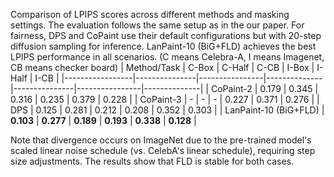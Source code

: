 Comparison of LPIPS scores across different methods and masking settings. The evaluation follows the same setup as in the our paper. For fairness, DPS and CoPaint use their default configurations but with 20-step diffusion sampling for inference. LanPaint-10 (BiG+FLD) achieves the best LPIPS performance in all scenarios. (C means Celebra-A, I means Imagenet, CB means checker board)
| Method/Task     | C-Box | C-Half | C-CB | I-Box | I-Half | I-CB |
|-----------------|---------------|----------------|--------------|---------------|----------------|--------------|
| CoPaint-2         | 0.179         | 0.345          | 0.316        | 0.235         | 0.379          | 0.228        |
| CoPaint-3         | -         | -          | -        | 0.227         | 0.371          | 0.276        |
| DPS             | 0.125         | 0.281          | 0.212        | 0.208         | 0.352          | 0.303      |
| LanPaint-10 (BiG+FLD) | **0.103** | **0.277**      | **0.189**    | **0.193**     | **0.338**      | **0.128**    |

Note that divergence occurs on ImageNet due to the pre-trained model's scaled linear noise schedule (vs. CelebA's linear schedule), requiring step size adjustments. The results show that FLD is stable for both cases.
